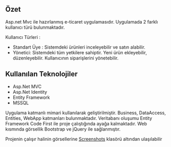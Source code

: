 ## Özet
Asp.net Mvc ile hazırlanmış e-ticaret uygulamasıdır. Uygulamada 2 farklı kullanıcı türü bulunmaktadır.


Kullanıcı Türleri :
 - Standart Üye : Sistemdeki ürünleri inceleyebilir ve satın alabilir.
 - Yönetici: Sistemdeki tüm yetkilere sahiptir. Yeni ürün ekleyebilir, düzenleyebilir. Kullanıcının siparişlerini yönetebilir.

## Kullanılan Teknolojiler
- Asp.Net MVC
- Asp.Net Identity
- Entity Framework
- MSSQL

Uygulama katmanlı mimari kullanılarak geliştirilmiştir. Business,  DataAccess, Entities, WebApp katmanları bulunmaktadır. Veritabanı oluşumu Entity Framework Code First ile proje çalıştığında ayağa kalmaktadır. Web kısmında görsellik Bootstrap ve jQuery ile sağlanmıştır.

Projenin çalışır halinin görsellerine [Screenshots](https://github.com/tekinali/AbcShop/tree/master/Screenshots) klasörü altından ulaşılabilir
